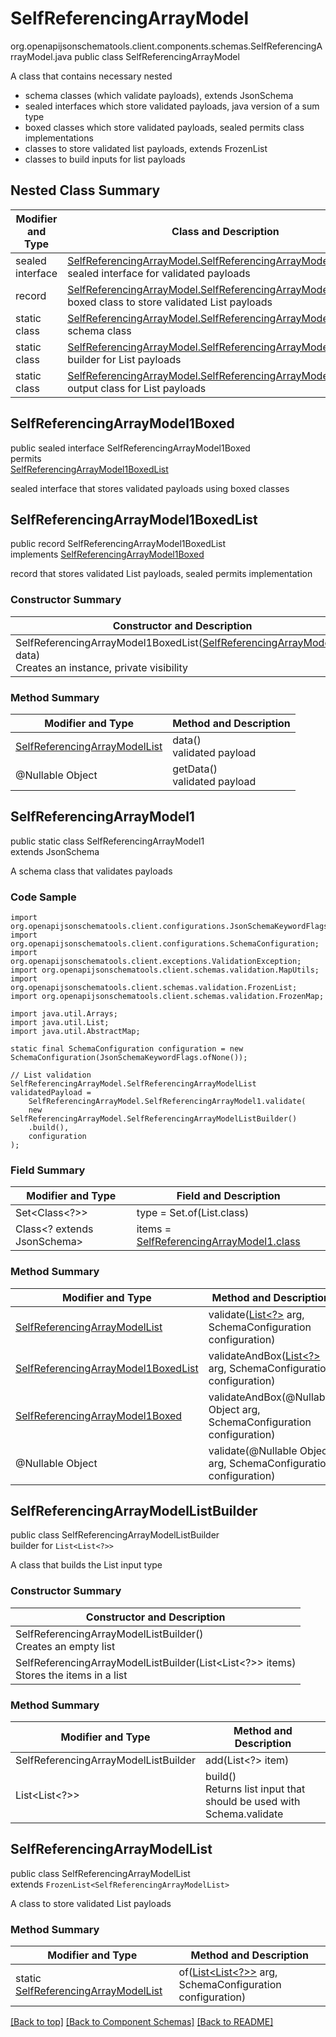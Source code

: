 # SelfReferencingArrayModel
org.openapijsonschematools.client.components.schemas.SelfReferencingArrayModel.java
public class SelfReferencingArrayModel<br>

A class that contains necessary nested
- schema classes (which validate payloads), extends JsonSchema
- sealed interfaces which store validated payloads, java version of a sum type
- boxed classes which store validated payloads, sealed permits class implementations
- classes to store validated list payloads, extends FrozenList
- classes to build inputs for list payloads

## Nested Class Summary
| Modifier and Type | Class and Description |
| ----------------- | ---------------------- |
| sealed interface | [SelfReferencingArrayModel.SelfReferencingArrayModel1Boxed](#selfreferencingarraymodel1boxed)<br> sealed interface for validated payloads |
| record | [SelfReferencingArrayModel.SelfReferencingArrayModel1BoxedList](#selfreferencingarraymodel1boxedlist)<br> boxed class to store validated List payloads |
| static class | [SelfReferencingArrayModel.SelfReferencingArrayModel1](#selfreferencingarraymodel1)<br> schema class |
| static class | [SelfReferencingArrayModel.SelfReferencingArrayModelListBuilder](#selfreferencingarraymodellistbuilder)<br> builder for List payloads |
| static class | [SelfReferencingArrayModel.SelfReferencingArrayModelList](#selfreferencingarraymodellist)<br> output class for List payloads |

## SelfReferencingArrayModel1Boxed
public sealed interface SelfReferencingArrayModel1Boxed<br>
permits<br>
[SelfReferencingArrayModel1BoxedList](#selfreferencingarraymodel1boxedlist)

sealed interface that stores validated payloads using boxed classes

## SelfReferencingArrayModel1BoxedList
public record SelfReferencingArrayModel1BoxedList<br>
implements [SelfReferencingArrayModel1Boxed](#selfreferencingarraymodel1boxed)

record that stores validated List payloads, sealed permits implementation

### Constructor Summary
| Constructor and Description |
| --------------------------- |
| SelfReferencingArrayModel1BoxedList([SelfReferencingArrayModelList](#selfreferencingarraymodellist) data)<br>Creates an instance, private visibility |

### Method Summary
| Modifier and Type | Method and Description |
| ----------------- | ---------------------- |
| [SelfReferencingArrayModelList](#selfreferencingarraymodellist) | data()<br>validated payload |
| @Nullable Object | getData()<br>validated payload |

## SelfReferencingArrayModel1
public static class SelfReferencingArrayModel1<br>
extends JsonSchema

A schema class that validates payloads

### Code Sample
```
import org.openapijsonschematools.client.configurations.JsonSchemaKeywordFlags;
import org.openapijsonschematools.client.configurations.SchemaConfiguration;
import org.openapijsonschematools.client.exceptions.ValidationException;
import org.openapijsonschematools.client.schemas.validation.MapUtils;
import org.openapijsonschematools.client.schemas.validation.FrozenList;
import org.openapijsonschematools.client.schemas.validation.FrozenMap;

import java.util.Arrays;
import java.util.List;
import java.util.AbstractMap;

static final SchemaConfiguration configuration = new SchemaConfiguration(JsonSchemaKeywordFlags.ofNone());

// List validation
SelfReferencingArrayModel.SelfReferencingArrayModelList validatedPayload =
    SelfReferencingArrayModel.SelfReferencingArrayModel1.validate(
    new SelfReferencingArrayModel.SelfReferencingArrayModelListBuilder()
    .build(),
    configuration
);
```

### Field Summary
| Modifier and Type | Field and Description |
| ----------------- | ---------------------- |
| Set<Class<?>> | type = Set.of(List.class) |
| Class<? extends JsonSchema> | items = [SelfReferencingArrayModel1.class](#selfreferencingarraymodel1) |

### Method Summary
| Modifier and Type | Method and Description |
| ----------------- | ---------------------- |
| [SelfReferencingArrayModelList](#selfreferencingarraymodellist) | validate([List<?>](#selfreferencingarraymodellistbuilder) arg, SchemaConfiguration configuration) |
| [SelfReferencingArrayModel1BoxedList](#selfreferencingarraymodel1boxedlist) | validateAndBox([List<?>](#selfreferencingarraymodellistbuilder) arg, SchemaConfiguration configuration) |
| [SelfReferencingArrayModel1Boxed](#selfreferencingarraymodel1boxed) | validateAndBox(@Nullable Object arg, SchemaConfiguration configuration) |
| @Nullable Object | validate(@Nullable Object arg, SchemaConfiguration configuration) |

## SelfReferencingArrayModelListBuilder
public class SelfReferencingArrayModelListBuilder<br>
builder for `List<List<?>>`

A class that builds the List input type

### Constructor Summary
| Constructor and Description |
| --------------------------- |
| SelfReferencingArrayModelListBuilder()<br>Creates an empty list |
| SelfReferencingArrayModelListBuilder(List<List<?>> items)<br>Stores the items in a list |

### Method Summary
| Modifier and Type | Method and Description |
| ----------------- | ---------------------- |
| SelfReferencingArrayModelListBuilder | add(List<?> item) |
| List<List<?>> | build()<br>Returns list input that should be used with Schema.validate |

## SelfReferencingArrayModelList
public class SelfReferencingArrayModelList<br>
extends `FrozenList<SelfReferencingArrayModelList>`

A class to store validated List payloads

### Method Summary
| Modifier and Type | Method and Description |
| ----------------- | ---------------------- |
| static [SelfReferencingArrayModelList](#selfreferencingarraymodellist) | of([List<List<?>>](#selfreferencingarraymodellistbuilder) arg, SchemaConfiguration configuration) |

[[Back to top]](#top) [[Back to Component Schemas]](../../../README.md#Component-Schemas) [[Back to README]](../../../README.md)
